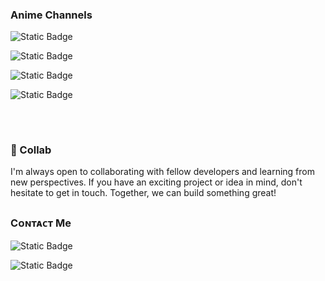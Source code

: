 

<h3 align="left">Anime Channels</h3>
<p align="left">
  
![Static Badge](https://img.shields.io/badge/Telegram-gray?style=for-the-badge&logo=telegram&label=Anime%20Quest&labelColor=light%20green&color=garnet%20red&link=https%3A%2F%2Ft.me%2Fabidabdullah199)

![Static Badge](https://img.shields.io/badge/Telegram-gray?style=for-the-badge&logo=telegram&label=Ongoing%20Anime&labelColor=light%20green&color=garnet%20red&link=https%3A%2F%2Ft.me%2Fabidabdullah199)

![Static Badge](https://img.shields.io/badge/Telegram-gray?style=for-the-badge&logo=telegram&label=Donghua%20Quest&labelColor=light%20green&color=garnet%20red&link=https%3A%2F%2Ft.me%2Fabidabdullah199)

![Static Badge](https://img.shields.io/badge/Telegram-gray?style=for-the-badge&logo=telegram&label=Discussion%20Group&labelColor=light%20green&color=garnet%20red&link=https%3A%2F%2Ft.me%2Fabidabdullah199)
##
<br>

### 🤝 Collab
I'm always open to collaborating with fellow developers and learning from new perspectives. If you have an exciting project or idea in mind, don't hesitate to get in touch. Together, we can build something great!
<br>

##

<h3 align="left">Cᴏɴᴛᴀᴄᴛ Me</h3>

![Static Badge](https://img.shields.io/badge/Telegram-gray?style=for-the-badge&logo=telegram&label=N%E1%B4%8F%E1%B4%84%E1%B4%8FF%CA%9F%E1%B4%9Cx&labelColor=light%20green&color=blue&link=https%3A%2F%2Ft.me%2Fabidabdullah199)

![Static Badge](https://img.shields.io/badge/Gmail-gray?style=for-the-badge&logo=gmail&label=N%E1%B4%8F%E1%B4%84%E1%B4%8FF%CA%9F%E1%B4%9Cx%20B%E1%B4%8F%E1%B4%9B%E1%B4%A2&labelColor=light%20green&color=garnet%20red&link=https%3A%2F%2Ft.me%2Fabidabdullah199)

